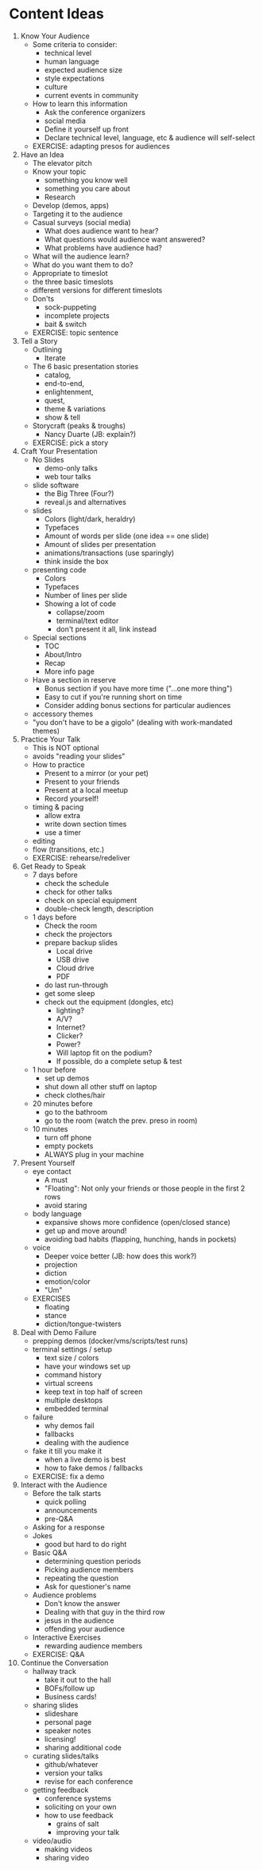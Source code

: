 # Content Ideas

1. Know Your Audience
    * Some criteria to consider:
        * technical level
        * human language
        * expected audience size
        * style expectations
        * culture
        * current events in community
    * How to learn this information
        * Ask the conference organizers
        * social media
        * Define it yourself up front
        * Declare technical level, language, etc & audience will self-select
    * EXERCISE: adapting presos for audiences
2. Have an Idea
    * The elevator pitch
    * Know your topic
        * something you know well
        * something you care about
        * Research
    * Develop (demos, apps)
    * Targeting it to the audience
    * Casual surveys (social media)
        * What does audience want to hear?
        * What questions would audience want answered?
        * What problems have audience had?
    * What will the audience learn?
    * What do you want them to do?
    * Appropriate to timeslot
    * the three basic timeslots
    * different versions for different timeslots
    * Don'ts
        * sock-puppeting
        * incomplete projects
        * bait & switch
    * EXERCISE: topic sentence
3. Tell a Story
    * Outlining
        *  Iterate
    * The 6 basic presentation stories
        * catalog, 
        * end-to-end, 
        * enlightenment, 
        * quest, 
        * theme & variations
        * show & tell
    * Storycraft (peaks & troughs)
        * Nancy Duarte (JB: explain?)
    * EXERCISE: pick a story
4. Craft Your Presentation
    * No Slides
        * demo-only talks
        * web tour talks
    * slide software
        * the Big Three (Four?)
        * reveal.js and alternatives
    * slides
        * Colors (light/dark, heraldry)
        * Typefaces
        * Amount of words per slide (one idea == one slide)
        * Amount of slides per presentation
        * animations/transactions (use sparingly)
        * think inside the box
    * presenting code
        * Colors
        * Typefaces
        * Number of lines per slide
        * Showing a lot of code
            * collapse/zoom
            * terminal/text editor
            * don't present it all, link instead
    * Special sections
        * TOC
        * About/Intro
        * Recap
        * More info page
    * Have a section in reserve
        * Bonus section if you have more time ("…one more thing")
        * Easy to cut if you're running short on time
        * Consider adding bonus sections for particular audiences
    * accessory themes
    * "you don't have to be a gigolo" (dealing with work-mandated themes)
5. Practice Your Talk
    * This is NOT optional
    * avoids "reading your slides"
    * How to practice
        * Present to a mirror (or your pet)
        * Present to your friends
        * Present at a local meetup
        * Record yourself!
    * timing & pacing
        * allow extra
        * write down section times
        * use a timer
    * editing
    * flow (transitions, etc.)
    * EXERCISE: rehearse/redeliver
6. Get Ready to Speak
    * 7 days before
        * check the schedule
        * check for other talks
        * check on special equipment
        * double-check length, description
    * 1 days before
        * Check the room
        * check the projectors
        * prepare backup slides
            * Local drive
            * USB drive
            * Cloud drive
            * PDF
        * do last run-through
        * get some sleep
        * check out the equipment (dongles, etc)
            * lighting?
            * A/V?
            * Internet?
            * Clicker?
            * Power?
            * Will laptop fit on the podium?
            * If possible, do a complete setup & test
    * 1 hour before
        * set up demos
        * shut down all other stuff on laptop
        * check clothes/hair
    * 20 minutes before
        * go to the bathroom
        * go to the room (watch the prev. preso in room)
    * 10 minutes
        * turn off phone
        * empty pockets
        * ALWAYS plug in your machine
7. Present Yourself
    * eye contact
        * A must 
        * "Floating": Not only your friends or those people in the first 2 rows
        * avoid staring
    * body language
        * expansive shows more confidence (open/closed stance)
        * get up and move around!
        * avoiding bad habits (flapping, hunching, hands in pockets)
    * voice
        * Deeper voice better (JB: how does this work?)
        * projection
        * diction
        * emotion/color
        * "Um"
    * EXERCISES
        * floating
        * stance
        * diction/tongue-twisters
8. Deal with Demo Failure
    * prepping demos (docker/vms/scripts/test runs)
    * terminal settings / setup
        * text size / colors
        * have your windows set up
        * command history
        * virtual screens
        * keep text in top half of screen
        * multiple desktops
        * embedded terminal
    * failure
        * why demos fail
        * fallbacks
        * dealing with the audience
    * fake it till you make it
        * when a live demo is best
        * how to fake demos / fallbacks
    * EXERCISE: fix a demo
9. Interact with the Audience
    * Before the talk starts
        * quick polling
        * announcements
        * pre-Q&A
    * Asking for a response
    * Jokes
        * good but hard to do right
    * Basic Q&A
        * determining question periods
        * Picking audience members
        * repeating the question
        * Ask for questioner's name
    * Audience problems
        * Don't know the answer
        * Dealing with that guy in the third row
        * jesus in the audience
        * offending your audience
    * Interactive Exercises
        * rewarding audience members
    * EXERCISE: Q&A
10. Continue the Conversation
    * hallway track
        * take it out to the hall
        * BOFs/follow up
        * Business cards!
    * sharing slides
        * slideshare
        * personal page
        * speaker notes 
        * licensing!
        * sharing additional code
    * curating slides/talks
        * github/whatever
        * version your talks
        * revise for each conference
    * getting feedback
        * conference systems
        * soliciting on your own
        * how to use feedback
            * grains of salt
            * improving your talk
    * video/audio
        * making videos
        * sharing video
